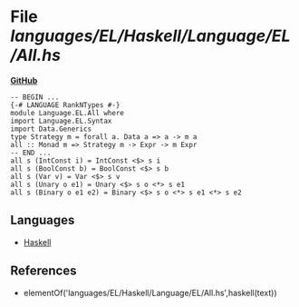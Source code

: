 # File _languages/EL/Haskell/Language/EL/All.hs_
**[GitHub](https://github.com/softlang/yas/blob/master/languages/EL/Haskell/Language/EL/All.hs)**
```
-- BEGIN ...
{-# LANGUAGE RankNTypes #-}
module Language.EL.All where
import Language.EL.Syntax
import Data.Generics
type Strategy m = forall a. Data a => a -> m a
all :: Monad m => Strategy m -> Expr -> m Expr
-- END ...
all s (IntConst i) = IntConst <$> s i
all s (BoolConst b) = BoolConst <$> s b
all s (Var v) = Var <$> s v
all s (Unary o e1) = Unary <$> s o <*> s e1
all s (Binary o e1 e2) = Binary <$> s o <*> s e1 <*> s e2
```

## Languages
* [Haskell](../languages/Haskell.md)

## References
* elementOf('languages/EL/Haskell/Language/EL/All.hs',haskell(text))
